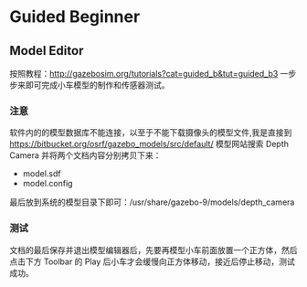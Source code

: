 # Guided Beginner

## Model Editor
按照教程：http://gazebosim.org/tutorials?cat=guided_b&tut=guided_b3 一步步来即可完成小车模型的制作和传感器测试。

### 注意
软件内的的模型数据库不能连接，以至于不能下载摄像头的模型文件,我是直接到 https://bitbucket.org/osrf/gazebo_models/src/default/ 模型网站搜索 Depth Camera 并将两个文档内容分别拷贝下来：
- model.sdf
- model.config

最后放到系统的模型目录下即可：/usr/share/gazebo-9/models/depth_camera

### 测试
文档的最后保存并退出模型编辑器后，先要再模型小车前面放置一个正方体，然后点击下方 Toolbar 的 Play 后小车才会缓慢向正方体移动，接近后停止移动，测试成功。